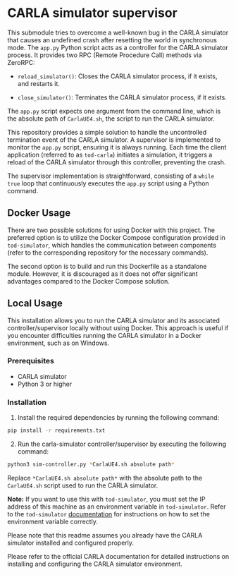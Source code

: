 # CARLA simulator supervisor

This submodule tries to overcome a well-known bug in the CARLA simulator that causes an undefined crash after resetting the world in synchronous mode. The `app.py` Python script acts as a controller for the CARLA simulator process. It provides two RPC (Remote Procedure Call) methods via ZeroRPC:

- `reload_simulator()`: Closes the CARLA simulator process, if it exists, and restarts it.

- `close_simulator()`: Terminates the CARLA simulator process, if it exists.


The `app.py` script expects one argument from the command line, which is the absolute path of `CarlaUE4.sh`, the script to run the CARLA simulator.

This repository provides a simple solution to handle the uncontrolled termination event of the CARLA simulator. A supervisor is implemented to monitor the `app.py` script, ensuring it is always running. Each time the client application (referred to as `tod-carla`) initiates a simulation, it triggers a reload of the CARLA simulator through this controller, preventing the crash.

The supervisor implementation is straightforward, consisting of a `while true` loop that continuously executes the `app.py` script using a Python command.

## Docker Usage

There are two possible solutions for using Docker with this project. The preferred option is to utilize the Docker Compose configuration provided in `tod-simulator`, which handles the communication between components (refer to the corresponding repository for the necessary commands).

The second option is to build and run this Dockerfile as a standalone module. However, it is discouraged as it does not offer significant advantages compared to the Docker Compose solution.

## Local Usage

This installation allows you to run the CARLA simulator and its associated controller/supervisor locally without using Docker. This approach is useful if you encounter difficulties running the CARLA simulator in a Docker environment, such as on Windows.

### Prerequisites

- CARLA simulator
- Python 3 or higher

### Installation

1. Install the required dependencies by running the following command:
```sh
pip install -r requirements.txt
```

2. Run the carla-simulator controller/supervisor by executing the following command:
```sh
python3 sim-controller.py *CarlaUE4.sh absolute path*
```

Replace `*CarlaUE4.sh absolute path*` with the absolute path to the `CarlaUE4.sh` script used to run the CARLA simulator.

**Note:** If you want to use this with `tod-simulator`, you must set the IP address of this machine as an environment variable in `tod-simulator`. Refer to the `tod-simulator` [documentation](https://github.com/connets/tod-simulator) for instructions on how to set the environment variable correctly.

Please note that this readme assumes you already have the CARLA simulator installed and configured properly.

Please refer to the official CARLA documentation for detailed instructions on installing and configuring the CARLA simulator environment.
